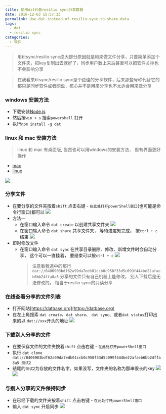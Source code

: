 ```yaml
---
title: 使用dat代替resilio sync分享数据
date: 2018-12-03 15:57:33
permalink: Use-dat-instead-of-resilio-sync-to-share-data
tags:
  - dat
  - resilio sync
categories:
  - 软件
---
```

>用btsync/resilio sync绝大部分原因就是用来做文件分享，只要简单添加个文件夹，把key复制出去就好了，同步用户数上来后甚至可以把软件关掉也不会影响分享

>在我看来btsync/resilio sync是个绝佳的分享软件，后来那些号称代替它的都只是同步软件或者网盘，核心并不是用来分享也不太适合用来做分享

### windows 安装方法
- 下载安装[Node.js](http://nodejs.cn/download/)
- 然后按`win + s` 搜索`powershell` 打开
- 执行`npm install -g dat`

### linux 和 mac 安装方法
>linux 和 mac 有桌面版, 当然也可以用windows的安装方法， 但有界面更好操作
- [mac](https://github.com/dat-land/dat-desktop/releases/download/v2.0.0/dat-desktop-2.0.0.dmg)
- [linux](https://github.com/dat-land/dat-desktop/releases/download/v2.0.0/dat-desktop-2.0.0-x86_64.AppImage)

![](https://dl.ystyle.top/images/2018-11/screenshot.png)

### 分享文件
- 在要分享的文件夹按着`shift` 点击右键 - `在此处打开powerShell窗口`(也可能是命令行窗口)都可以
![](https://dl.ystyle.top/images/2018-12/explorer_2018-12-04_10-21-44.png)
- 方法一
  - 在窗口输入命令 `dat create` 以创建共享文件夹
![](https://dl.ystyle.top/images/2018-12/powershell_2018-12-04_10-27-04.png)
  - 在窗口输入命令 `dat share` 共享文件夹， 等待进度知完成， 按`ctrl + c` 结束
![](https://dl.ystyle.top/images/2018-12/powershell_2018-12-04_10-27-59.png)
- 即时修改文件
  - 在窗口输入命令 `dat sync` 在共享目录删除、修改、新增文件时会自动分享， 这个可以一直挂着， 要结束可以按`ctrl + c`
![](https://dl.ystyle.top/images/2018-12/powershell_2018-12-04_10-28-39.png)
    >注意看我选中的那行 `dat://0406903bdf62a99da7edb01ccb0c950f33d5c099f444be22afaeb6bb24ffa8a5`
    >分享的文件只有自己机器上能修改， 别人下载后是无法修改的， 相当于resilio sync的只读分享

### 在线查看分享的文件列表
- 打开网站[https://datbase.org](https://datbase.org)
- 在左上角搜索 `dat create`、`dat share`、 `dat sync`、或者`dat status`打印出来的以 `dat://xxx`开头的地址
![](https://dl.ystyle.top/images/2018-12/chrome_2018-12-04_10-30-08.png)

### 下载别人分享的文件
- 在要保存文件的文件夹按着`shift` 点击右键 - `在此处打开powerShell窗口`
- 执行 `dat clone dat://0406903bdf62a99da7edb01ccb0c950f33d5c099f444be22afaeb6bb24ffa8a5 测试2`
- 结尾的`测试2`为存放的文件名字，如果没写，文件夹的名称为那串很长的key
  ![](https://dl.ystyle.top/images/2018-12/powershell_2018-12-04_10-36-59.png)
  ![](https://dl.ystyle.top/images/2018-12/explorer_2018-12-04_10-38-02.png)

### 与别人分享的文件保持同步
- 在已经下载的文件夹按着`shift` 点击右键 - `在此处打开powerShell窗口`
- 输入 `dat sync` 开启同步
![](https://dl.ystyle.top/images/2018-12/powershell_2018-12-04_10-40-34.png)
